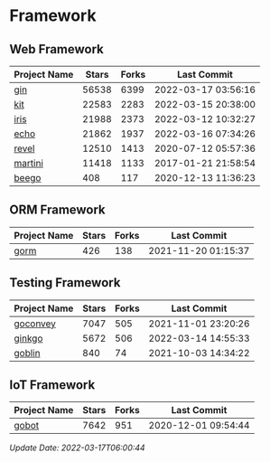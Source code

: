 # Framework

## Web Framework
| Project Name | Stars | Forks | Last Commit |
| ------------ | ----- | ----- | ----------- |
| [gin](https://github.com/gin-gonic/gin) | 56538 | 6399 | 2022-03-17 03:56:16 |
| [kit](https://github.com/go-kit/kit) | 22583 | 2283 | 2022-03-15 20:38:00 |
| [iris](https://github.com/kataras/iris) | 21988 | 2373 | 2022-03-12 10:32:27 |
| [echo](https://github.com/labstack/echo) | 21862 | 1937 | 2022-03-16 07:34:26 |
| [revel](https://github.com/revel/revel) | 12510 | 1413 | 2020-07-12 05:57:36 |
| [martini](https://github.com/go-martini/martini) | 11418 | 1133 | 2017-01-21 21:58:54 |
| [beego](https://github.com/astaxie/beego) | 408 | 117 | 2020-12-13 11:36:23 |

## ORM Framework
| Project Name | Stars | Forks | Last Commit |
| ------------ | ----- | ----- | ----------- |
| [gorm](https://github.com/jinzhu/gorm) | 426 | 138 | 2021-11-20 01:15:37 |

## Testing Framework
| Project Name | Stars | Forks | Last Commit |
| ------------ | ----- | ----- | ----------- |
| [goconvey](https://github.com/smartystreets/goconvey) | 7047 | 505 | 2021-11-01 23:20:26 |
| [ginkgo](https://github.com/onsi/ginkgo) | 5672 | 506 | 2022-03-14 14:55:33 |
| [goblin](https://github.com/franela/goblin) | 840 | 74 | 2021-10-03 14:34:22 |

## IoT Framework
| Project Name | Stars | Forks | Last Commit |
| ------------ | ----- | ----- | ----------- |
| [gobot](https://github.com/hybridgroup/gobot) | 7642 | 951 | 2020-12-01 09:54:44 |

*Update Date: 2022-03-17T06:00:44*